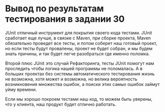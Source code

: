 <h1>Вывод по результатам тестирования в задании 30</h1>
JUnit отличный инструмент для покрытия своего кода тестами. JUnit сработает еще лучше, в связке с Maven, при сборке проекта, Maven обязательно проведет все тесты, и потом соберет наш готовый проект, но если тесты будут провалены, проект не будет собран, и мы будем знать причины, и так будет легче разобраться где именно поломка.

Второй плюс JUnit это случай Рефакторинга, тесты JUnit помогут нам проследить чтобы логика нашей программы не поломалась. А в больших проектах без системы автоматического тестирования жизнь не возможна, хотя может и возможна, но велика вероятность возникновения множества ошибок, а поиски этих самых ошибок займут уйму времени.

Если мы хорошо покроем тестами наш код, то можем быть уверены, что у клиента, наш продукт будет отлично работать.
